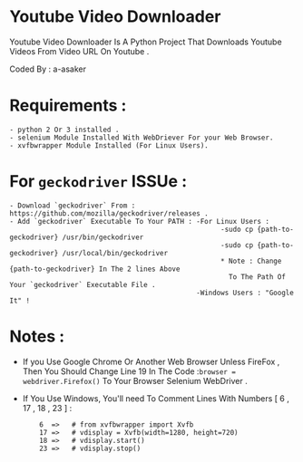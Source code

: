 # Youtube Video Downloader 
  Youtube Video Downloader Is A Python Project That Downloads Youtube Videos From Video URL On Youtube .
  
  Coded By : a-asaker
  
# Requirements : 

    - python 2 Or 3 installed .
    - selenium Module Installed With WebDriever For your Web Browser.
    - xvfbwrapper Module Installed (For Linux Users).
# For `geckodriver` ISSUe :

    - Download `geckodriver` From : https://github.com/mozilla/geckodriver/releases .
    - Add `geckodriver` Executable To Your PATH : -For Linux Users : 
                                                        -sudo cp {path-to-geckodriver} /usr/bin/geckodriver
                                                        -sudo cp {path-to-geckodriver} /usr/local/bin/geckodriver
                                                        * Note : Change {path-to-geckodriver} In The 2 lines Above
                                                          To The Path Of Your `geckodriver` Executable File .
                                                  -Windows Users : "Google It" !
     
                                                
# Notes :
  * If you Use Google Chrome Or Another Web Browser Unless FireFox , Then You Should Change Line 19 In The Code :`browser = webdriver.Firefox()` To Your Browser Selenium WebDriver .
  * If You Use Windows, You'll need To Comment Lines With Numbers [ 6 , 17 , 18 , 23 ] : 
            
            6  =>	# from xvfbwrapper import Xvfb
            17 =>	# vdisplay = Xvfb(width=1280, height=720)
            18 =>	# vdisplay.start()
            23 =>	# vdisplay.stop()
